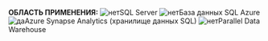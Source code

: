 <Token>**ОБЛАСТЬ ПРИМЕНЕНИЯ:** ![нет](media/no.png)SQL Server ![нет](media/no.png)База данных SQL Azure ![да](media/yes.png)Azure Synapse Analytics (хранилище данных SQL) ![нет](media/no.png)Parallel Data Warehouse </Token>

